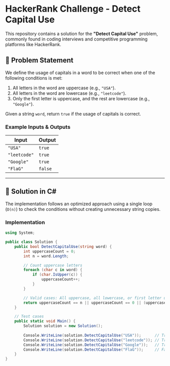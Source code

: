 # HackerRank Challenge - Detect Capital Use

This repository contains a solution for the **"Detect Capital Use"** problem, commonly found in coding interviews and competitive programming platforms like HackerRank.

## 📝 Problem Statement

We define the usage of capitals in a word to be correct when one of the following conditions is met:

1. All letters in the word are uppercase (e.g., `"USA"`).
2. All letters in the word are lowercase (e.g., `"leetcode"`).
3. Only the first letter is uppercase, and the rest are lowercase (e.g., `"Google"`).

Given a string `word`, return `true` if the usage of capitals is correct.

### **Example Inputs & Outputs**
| Input   | Output |
|---------|--------|
| `"USA"` | `true`  |
| `"leetcode"` | `true`  |
| `"Google"` | `true`  |
| `"FlaG"` | `false`  |

---

## 🚀 Solution in C#

The implementation follows an optimized approach using a single loop (`O(n)`) to check the conditions without creating unnecessary string copies.

### **Implementation**
```csharp
using System;

public class Solution {
    public bool DetectCapitalUse(string word) {
        int uppercaseCount = 0;
        int n = word.Length;

        // Count uppercase letters
        foreach (char c in word) {
            if (char.IsUpper(c)) {
                uppercaseCount++;
            }
        }

        // Valid cases: All uppercase, all lowercase, or first letter uppercase and rest lowercase
        return uppercaseCount == n || uppercaseCount == 0 || (uppercaseCount == 1 && char.IsUpper(word[0]));
    }

    // Test cases
    public static void Main() {
        Solution solution = new Solution();
        
        Console.WriteLine(solution.DetectCapitalUse("USA"));      // True
        Console.WriteLine(solution.DetectCapitalUse("leetcode")); // True
        Console.WriteLine(solution.DetectCapitalUse("Google"));   // True
        Console.WriteLine(solution.DetectCapitalUse("FlaG"));     // False
    }
}
